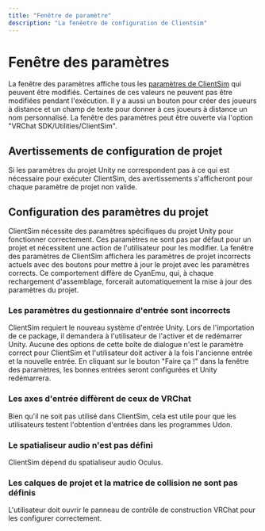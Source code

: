 ```yaml
---
title: "Fenêtre de paramètre"
description: "La fenêetre de configuration de Clientsim"
---
```


# Fenêtre des paramètres

La fenêtre des paramètres affiche tous les [paramètres de ClientSim](../runtime/settings.md) qui peuvent être modifiés. Certaines de ces valeurs ne peuvent pas être modifiées pendant l'exécution. Il y a aussi un bouton pour créer des joueurs à distance et un champ de texte pour donner à ces joueurs à distance un nom personnalisé.
La fenêtre des paramètres peut être ouverte via l'option "VRChat SDK/Utilities/ClientSim".

## Avertissements de configuration de projet

Si les paramètres du projet Unity ne correspondent pas à ce qui est nécessaire pour exécuter ClientSim, des avertissements s'afficheront pour chaque paramètre de projet non valide.

## Configuration des paramètres du projet

ClientSim nécessite des paramètres spécifiques du projet Unity pour fonctionner correctement. Ces paramètres ne sont pas par défaut pour un projet et nécessitent une action de l'utilisateur pour les modifier. La fenêtre des paramètres de ClientSim affichera les paramètres de projet incorrects actuels avec des boutons pour mettre à jour le projet avec les paramètres corrects. Ce comportement diffère de CyanEmu, qui, à chaque rechargement d'assemblage, forcerait automatiquement la mise à jour des paramètres du projet.

### Les paramètres du gestionnaire d'entrée sont incorrects
ClientSim requiert le nouveau système d'entrée Unity. Lors de l'importation de ce package, il demandera à l'utilisateur de l'activer et de redémarrer Unity. Aucune des options de cette boîte de dialogue n'est le paramètre correct pour ClientSim et l'utilisateur doit activer à la fois l'ancienne entrée et la nouvelle entrée. En cliquant sur le bouton "Faire ça !" dans la fenêtre des paramètres, les bonnes entrées seront configurées et Unity redémarrera.

### Les axes d'entrée diffèrent de ceux de VRChat
Bien qu'il ne soit pas utilisé dans ClientSim, cela est utile pour que les utilisateurs testent l'obtention d'entrées dans les programmes Udon.

### Le spatialiseur audio n'est pas défini
ClientSim dépend du spatialiseur audio Oculus.

### Les calques de projet et la matrice de collision ne sont pas définis
L'utilisateur doit ouvrir le panneau de contrôle de construction VRChat pour les configurer correctement.